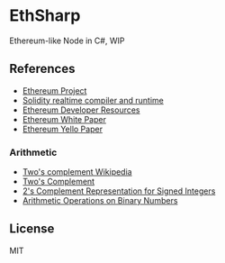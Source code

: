 # EthSharp

Ethereum-like Node in C#, WIP

## References

- [Ethereum Project](https://ethereum.org/)
- [Solidity realtime compiler and runtime](http://chriseth.github.io/browser-solidity/)
- [Ethereum Developer Resources](https://ethereum.org/#developer-resources)
- [Ethereum White Paper](https://github.com/ethereum/wiki/wiki/White-Paper)
- [Ethereum Yello Paper](http://gavwood.com/Paper.pdf)

### Arithmetic

- [Two's complement Wikipedia](https://en.wikipedia.org/wiki/Two%27s_complement)
- [Two's Complement](https://www.cs.cornell.edu/~tomf/notes/cps104/twoscomp.html)
- [2's Complement Representation for Signed Integers](http://academic.evergreen.edu/projects/biophysics/technotes/program/2s_comp.htm)
- [Arithmetic Operations on Binary Numbers](http://www.doc.ic.ac.uk/~eedwards/compsys/arithmetic/)

## License

MIT

